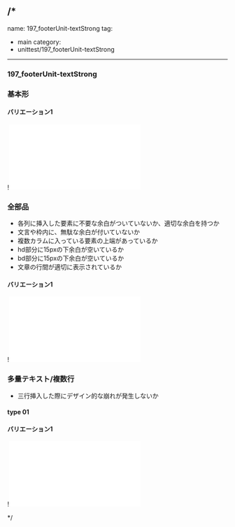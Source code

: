 /*
---
name: 197_footerUnit-textStrong
tag:
  - main
category:
  - unittest/197_footerUnit-textStrong
---

### 197_footerUnit-textStrong
### 基本形

#### バリエーション1

!![197_footerUnit-textStrong_01basic_1.html](./html/197_footerUnit-textStrong/197_footerUnit-textStrong_01basic_1.html)

### 全部品
- 各列に挿入した要素に不要な余白がついていないか、適切な余白を持つか
- 文言や枠内に、無駄な余白が付いていないか
- 複数カラムに入っている要素の上端があっているか
- hd部分に15pxの下余白が空いているか
- bd部分に15pxの下余白が空いているか
- 文章の行間が適切に表示されているか

#### バリエーション1

!![197_footerUnit-textStrong_02all_1.html](./html/197_footerUnit-textStrong/197_footerUnit-textStrong_02all_1.html)

### 多量テキスト/複数行
- 三行挿入した際にデザイン的な崩れが発生しないか

#### type 01
#### バリエーション1

!![197_footerUnit-textStrong_d03manyText_01_1.html](./html/197_footerUnit-textStrong/197_footerUnit-textStrong_d03manyText_01_1.html)

*/
